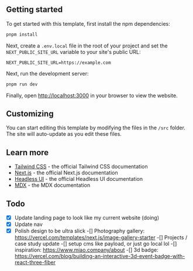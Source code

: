 ## Getting started

To get started with this template, first install the npm dependencies:

```bash
pnpm install
```

Next, create a `.env.local` file in the root of your project and set the `NEXT_PUBLIC_SITE_URL` variable to your site's public URL:

```
NEXT_PUBLIC_SITE_URL=https://example.com
```

Next, run the development server:

```bash
pnpm run dev
```

Finally, open [http://localhost:3000](http://localhost:3000) in your browser to view the website.

## Customizing

You can start editing this template by modifying the files in the `/src` folder. The site will auto-update as you edit these files.

## Learn more

- [Tailwind CSS](https://tailwindcss.com/docs) - the official Tailwind CSS documentation
- [Next.js](https://nextjs.org/docs) - the official Next.js documentation
- [Headless UI](https://headlessui.dev) - the official Headless UI documentation
- [MDX](https://mdxjs.com) - the MDX documentation

## Todo

-[x] Update landing page to look like my current website (doing)
-[x] Update nav
-[x] Polish design to be ultra slick
-[] Photography gallery: https://vercel.com/templates/next.js/image-gallery-starter
-[] Projects / case study update
-[] setup cms like payload, or just go local lol
-[] inspiration: https://www.miao.company/about
-[] 3d badge: https://vercel.com/blog/building-an-interactive-3d-event-badge-with-react-three-fiber
